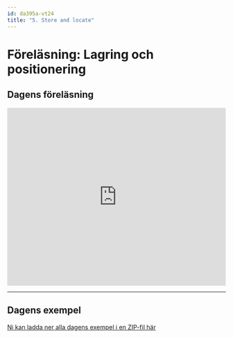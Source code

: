 ```yaml
---
id: da395a-vt24
title: "5. Store and locate"
---
```


# Föreläsning: Lagring och positionering

## Dagens föreläsning

<div class="frame">
    <div style="left: 0; width: 100%; height: 0; position: relative; padding-bottom: 81.407%;"><iframe src="https://www.slideshare.net/slideshow/embed_code/key/1CxBgs1G5BLeeJ" style="top: 0; left: 0; width: 100%; height: 100%; position: absolute; border: 0;" allowfullscreen scrolling="no"></iframe></div>
</div>

---

## Dagens exempel

[Ni kan ladda ner alla dagens exempel i en ZIP-fil här](../../assets/kod/LocalStorage.zip)
